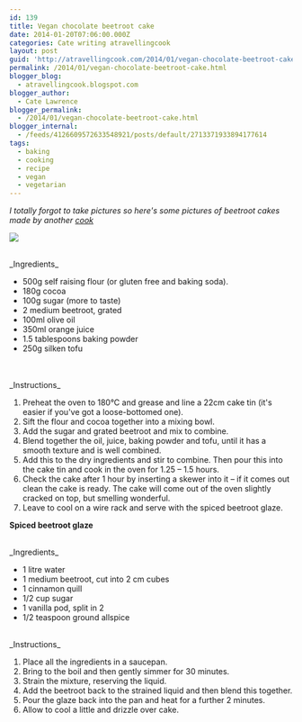 ```yaml
---
id: 139
title: Vegan chocolate beetroot cake
date: 2014-01-20T07:06:00.000Z
categories: Cate writing atravellingcook
layout: post
guid: 'http://atravellingcook.com/2014/01/vegan-chocolate-beetroot-cake.html'
permalink: /2014/01/vegan-chocolate-beetroot-cake.html
blogger_blog:
  - atravellingcook.blogspot.com
blogger_author:
  - Cate Lawrence
blogger_permalink:
  - /2014/01/vegan-chocolate-beetroot-cake.html
blogger_internal:
  - /feeds/4126609572633548921/posts/default/2713371933894177614
tags:
  - baking
  - cooking
  - recipe
  - vegan
  - vegetarian
---
```


_I totally forgot to take pictures so here's some pictures of beetroot cakes made by another [cook](http://faroutbrusselsprout.blogspot.co.uk/2011/05/chocolate-beetroot-cake.html)_<br>

![](../images//images/atc-migrate/2014/01/110602_cfth_beetrootchoc_-2.jpg)

<br>
_Ingredients_

-   500g self raising flour (or gluten free and baking soda).
-   180g cocoa
-   100g sugar (more to taste)
-   2 medium beetroot, grated
-   100ml olive oil
-   350ml orange juice
-   1.5 tablespoons baking powder
-   250g silken tofu

<br>
<br>
_Instructions_

<br>

1.  Preheat the oven to 180°C and grease and line a 22cm cake tin (it's easier if you've got a loose-bottomed one).
2.  Sift the flour and cocoa together into a mixing bowl.
3.  Add the sugar and grated beetroot and mix to combine.
4.  Blend together the oil, juice, baking powder and tofu, until it has a smooth texture and is well combined.
5.  Add this to the dry ingredients and stir to combine. Then pour this into the cake tin and cook in the oven for 1.25 – 1.5 hours.
6.  Check the cake after 1 hour by inserting a skewer into it – if it comes out clean the cake is ready. The cake will come out of the oven slightly cracked on top, but smelling wonderful.
7.  Leave to cool on a wire rack and serve with the spiced beetroot glaze.

**Spiced beetroot glaze**

<br>
_Ingredients_

-   1 litre water
-   1 medium beetroot, cut into 2 cm cubes
-   1 cinnamon quill
-   1/2 cup sugar
-   1 vanilla pod, split in 2
-   1/2 teaspoon ground allspice

<br>
_Instructions_

<br>

1.  Place all the ingredients in a saucepan.
2.  Bring to the boil and then gently simmer for 30 minutes.
3.  Strain the mixture, reserving the liquid.
4.  Add the beetroot back to the strained liquid and then blend this together.
5.  Pour the glaze back into the pan and heat for a further 2 minutes.
6.  Allow to cool a little and drizzle over cake.
